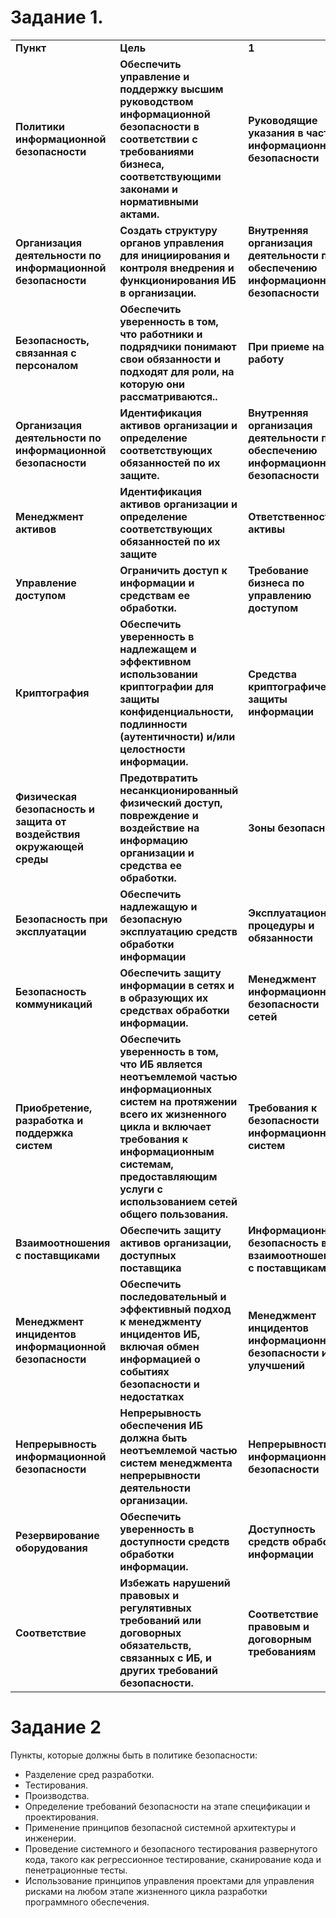 # Задание 1.
<table>
    </tr>
    <tr>
        <td rowspan ='1'><b>Пункт</b></td>
        <td>
        <b> Цель</b>
        <td>
        <b> 1</b>
        <td>
        <b> 2</b>
        <td>
        <b> 3</b>
        <td>
        <b> 4</b>
        <td>
        <b> 5</b>
        <td>
        <b> 6</b>
        <td>
        <b> 7</b>
        <td>
        <b> 8</b>
        <td>
        </td>
    </tr>
    <tr>
        <td rowspan ='1'><b>Политики информационной безопасности</b></td>
        <td>
        <b> Обеспечить управление и поддержку высшим руководством информационной безопасности в соответствии с требованиями бизнеса, соответствующими законами и нормативными актами.</b>
        <td>
        <b>Руководящие указания в части информационной безопасности</b>
        <td>
        <b>Политики информационной безопасности</b>
        <td>
        <b>Пересмотр политик информационной безопасности</b>
        </td>
    </tr>
    <tr>
        <td rowspan ='1'><b>Организация деятельности по информационной безопасности</b></td>
        <td>
        <b> Создать структуру органов управления для инициирования и контроля внедрения и функционирования ИБ в организации.</b>
        <td>
        <b>Внутренняя организация деятельности по обеспечению информационной безопасности</b>
        <td>
        <b>Мобильные устройства и дистанционная работа</b>
        </td>
    </tr>
    <tr>
        <td rowspan ='1'><b>Безопасность, связанная с персоналом</b></td>
        <td>
        <b> Обеспечить уверенность в том, что работники и подрядчики понимают свои обязанности и подходят для роли, на которую они рассматриваются..</b>
        <td>
        <b> При приеме на работу</b>
        <td>
        <b> Во время работы</b>
        <td>
        <b> Увольнение и смена места работы</b>
        </td>
    </tr>
    <tr>
        <td rowspan ='1'><b> Организация деятельности по информационной безопасности</b></td>
        <td>
        <b> Идентификация активов организации и определение соответствующих обязанностей по их защите.</b>
        <td>
        <b>Внутренняя организация деятельности по обеспечению информационной безопасности</b>
        <td>
        <b>Мобильные устройства и дистанционная работа</b>
        </td>
    </tr>
    <tr>
        <td rowspan ='1'><b> Менеджмент активов</b></td>
        <td>
        <b> Идентификация активов организации и определение соответствующих обязанностей по их защите</b>
        <td>
        <b> Ответственность за активы</b>
        <td>
        <b> Категорирование информации</b>
        <td>
        <b> Обращение с носителями информации</b>
        </td>
    </tr>
    <tr>
        <td rowspan ='1'><b> Управление доступом</b></td>
        <td>
        <b> Ограничить доступ к информации и средствам ее обработки.</b>
        <td>
        <b> Требование бизнеса по управлению доступом</b>
        <td>
        <b> Процесс управления доступом пользователей</b>
        <td>
        <b> Ответственность пользователей</b>
        <td>
        <b> Управление доступом к системам и приложениям</b>
        </td>
    </tr>
    <tr>
        <td rowspan ='1'><b>  Криптография</b></td>
        <td>
        <b> Обеспечить уверенность в надлежащем и эффективном использовании криптографии для защиты конфиденциальности, подлинности (аутентичности) и/или целостности информации.</b>
        <td>
        <b> Средства криптографической защиты информации</b>
        <td>
        </td>
    </tr>
    <tr>
        <td rowspan ='1'><b> Физическая безопасность и защита от воздействия окружающей среды</b></td>
        <td>
        <b> Предотвратить несанкционированный физический доступ, повреждение и воздействие на информацию организации и средства ее обработки.</b>
        <td>
        <b> Зоны безопасности</b>
        <td>
        <b> Оборудование</b>
        <td>
        </td>
    </tr>
    <tr>
        <td rowspan ='1'><b> Безопасность при эксплуатации</b></td>
        <td>
        <b> Обеспечить надлежащую и безопасную эксплуатацию средств обработки информации</b>
        <td>
        <b>  Эксплуатационные процедуры и обязанности</b>
        <td>
        <b> Защита от вредоносных программ</b>
        <td>
        <b>  Резервное копирование</b>
        <td>
        <b> Регистрация и мониторинг</b>
        <td>
        <b> Контроль программного обеспечения, находящегося в эксплуатации</b>
        <td>
        <b> Менеджмент технических уязвимостей</b>
        <td>
        <b> Особенности аудита информационных систе</b>
        </td>
    </tr>
    <tr>
        <td rowspan ='1'><b> Безопасность коммуникаций</b></td>
        <td>
        <b> Обеспечить защиту информации в сетях и в образующих их средствах обработки информации.</b>
        <td>
        <b>Менеджмент информационной безопасности сетей</b>
        <td>
        <b>Передача информации</b>
        <td>
        </td>
    </tr>
    <tr>
        <td rowspan ='1'><b> Приобретение, разработка и поддержка систем</b></td>
        <td>
        <b> Обеспечить уверенность в том, что ИБ является неотъемлемой частью информационных систем на протяжении всего их жизненного цикла и включает требования к информационным системам, предоставляющим услуги с использованием сетей общего пользования.</b>
        <td>
        <b>Требования к безопасности информационных систем</b>
        <td>
        <b>Безопасность в процессах разработки и поддержки</b>
        <td>
        <b>Тестовые данные</b>
        </td>
    </tr>
    <tr>
        <td rowspan ='1'><b> Взаимоотношения с поставщиками</b></td>
        <td>
        <b>  Обеспечить защиту активов организации, доступных поставщика</b>
        <td>
        <b>Информационная безопасность во взаимоотношениях с поставщиками</b>
        <td>
        <b> Управление услугами, предоставляемыми поставщиком</b>
        <td>
        </td>
    </tr>
    <tr>
        <td rowspan ='1'><b>  Менеджмент инцидентов информационной безопасности</b></td>
        <td>
        <b> Обеспечить последовательный и эффективный подход к менеджменту инцидентов ИБ, включая обмен информацией о событиях безопасности и недостатках</b>
        <td>
        <b>Менеджмент инцидентов информационной безопасности и улучшений</b>
        <td>
        </td>
    </tr>
    <tr>
        <td rowspan ='1'><b> Непрерывность информационной безопасности</b></td>
        <td>
        <b> Непрерывность обеспечения ИБ должна быть неотъемлемой частью систем менеджмента непрерывности деятельности организации.</b>
        <td>
        <b>Непрерывность информационной безопасности</b>
        <td>
        <b> Резервирование оборудования</b>
        <td>
        </td>
    </tr>
    <tr>
        <td rowspan ='1'><b> Резервирование оборудования</b></td>
        <td>
        <b> Обеспечить уверенность в доступности средств обработки информации.</b>
        <td>
        <b>Доступность средств обработки информации</b>
        <td>
        </td>
    </tr>
    <tr>
        <td rowspan ='1'><b> Соответствие</b></td>
        <td>
        <b> Избежать нарушений правовых и регулятивных требований или договорных обязательств, связанных с ИБ, и других требований безопасности.</b>
        <td>
        <b>Соответствие правовым и договорным требованиям</b>
        <td>
        <b> Проверки информационной безопасности</b>
        <td>
        </td>
</table>

# Задание 2
Пункты, которые должны быть в политике безопасности:

- Разделение сред разработки.
- Тестирования.
- Производства.
- Определение требований безопасности на этапе спецификации и проектирования.
- Применение принципов безопасной системной архитектуры и инженерии.
- Проведение системного и безопасного тестирования развернутого кода, такого как регрессионное тестирование, сканирование кода и пенетрационные тесты.
- Использование принципов управления проектами для управления рисками на любом этапе жизненного цикла разработки программного обеспечения.
